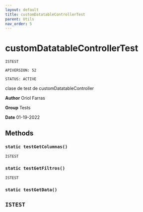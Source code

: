 ```yaml
---
layout: default
title: customDatatableControllerTest
parent: Utils
nav_order: 5
---
```


# customDatatableControllerTest

`ISTEST`

`APIVERSION: 52`

`STATUS: ACTIVE`

clase de test de customDatatableController

**Author** Oriol Farras

**Group** Tests

**Date** 01-19-2022

## Methods

### `static testGetColumnas()`

`ISTEST`

### `static testGetFiltros()`

`ISTEST`

### `static testGetData()`

## `ISTEST`
